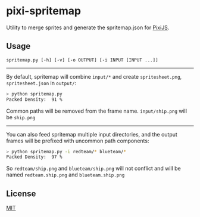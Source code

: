 # pixi-spritemap

Utility to merge sprites and generate the spritemap.json for [PixiJS](https://pixijs.com/).


## Usage
`spritemap.py [-h] [-v] [-o OUTPUT] [-i INPUT [INPUT ...]]`

----
By default, spritemap will combine `input/*` and create `spritesheet.png`, `spritesheet.json` in `output/`:

```bash
> python spritemap.py
Packed Density:  91 %
```
Common paths will be removed from the frame name. `input/ship.png` will be `ship.png`

----

You can also feed spritemap multiple input directories, and the output frames will be prefixed with uncommon path components:

```bash
> python spritemap.py -i redteam/* blueteam/*
Packed Density:  97 %
```
So `redteam/ship.png` and `blueteam/ship.png` will not conflict and will be named `redteam.ship.png` and `blueteam.ship.png`

## License
[MIT](https://choosealicense.com/licenses/mit/)
